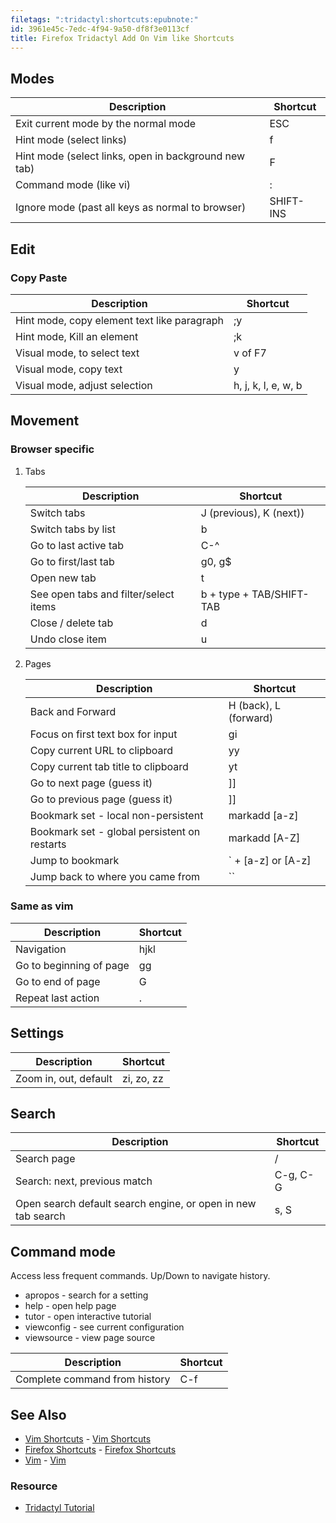 ```yaml
---
filetags: ":tridactyl:shortcuts:epubnote:"
id: 3961e45c-7edc-4f94-9a50-df8f3e0113cf
title: Firefox Tridactyl Add On Vim like Shortcuts
---
```


## Modes

| Description                                          | Shortcut  |
|------------------------------------------------------|-----------|
| Exit current mode by the normal mode                 | ESC       |
| Hint mode (select links)                             | f         |
| Hint mode (select links, open in background new tab) | F         |
| Command mode (like vi)                               | :         |
| Ignore mode (past all keys as normal to browser)     | SHIFT-INS |

## Edit

### Copy Paste

| Description                                 | Shortcut            |
|---------------------------------------------|---------------------|
| Hint mode, copy element text like paragraph | ;y                  |
| Hint mode, Kill an element                  | ;k                  |
| Visual mode, to select text                 | v of F7             |
| Visual mode, copy text                      | y                   |
| Visual mode, adjust selection               | h, j, k, l, e, w, b |

## Movement

### Browser specific

1.  Tabs

    | Description                           | Shortcut                 |
    |---------------------------------------|--------------------------|
    | Switch tabs                           | J (previous), K (next))  |
    | Switch tabs by list                   | b                        |
    | Go to last active tab                 | C-^                      |
    | Go to first/last tab                  | g0, g\$                  |
    | Open new tab                          | t                        |
    | See open tabs and filter/select items | b + type + TAB/SHIFT-TAB |
    | Close / delete tab                    | d                        |
    | Undo close item                       | u                        |

2.  Pages

    | Description                                  | Shortcut                |
    |----------------------------------------------|-------------------------|
    | Back and Forward                             | H (back), L (forward)   |
    | Focus on first text box for input            | gi                      |
    | Copy current URL to clipboard                | yy                      |
    | Copy current tab title to clipboard          | yt                      |
    | Go to next page (guess it)                   | \]\]                    |
    | Go to previous page (guess it)               | \]\]                    |
    | Bookmark set - local non-persistent          | markadd \[a-z\]         |
    | Bookmark set - global persistent on restarts | markadd \[A-Z\]         |
    | Jump to bookmark                             | \` + \[a-z\] or \[A-z\] |
    | Jump back to where you came from             | \`\`                    |

### Same as vim

| Description             | Shortcut |
|-------------------------|----------|
| Navigation              | hjkl     |
| Go to beginning of page | gg       |
| Go to end of page       | G        |
| Repeat last action      | .        |

## Settings

| Description           | Shortcut   |
|-----------------------|------------|
| Zoom in, out, default | zi, zo, zz |

## Search

| Description                                                  | Shortcut |
|--------------------------------------------------------------|----------|
| Search page                                                  | /        |
| Search: next, previous match                                 | C-g, C-G |
| Open search default search engine, or open in new tab search | s, S     |

## Command mode

Access less frequent commands. Up/Down to navigate history.

- apropos - search for a setting
- help - open help page
- tutor - open interactive tutorial
- viewconfig - see current configuration
- viewsource - view page source

| Description                   | Shortcut |
|-------------------------------|----------|
| Complete command from history | C-f      |

## See Also

- [Vim Shortcuts](005-Computer-Shortcuts-Vim.md) - [Vim
  Shortcuts](id:bdb62bfe-56b7-4c13-a1e4-9f91cf4e0bb5)
- [Firefox Shortcuts](005-Computer-Shortcuts-Firefox.md) - [Firefox
  Shortcuts](id:8d636d51-8333-4a2e-a9ab-b073f6ae6721)
- [Vim](005-Tech-Vim.md) -
  [Vim](id:57923c42-729e-4abc-b16a-4b0699e83717)

### Resource

- [Tridactyl
  Tutorial](https://github.com/tridactyl/tridactyl/blob/master/src/static/clippy/1-tutor.md)
